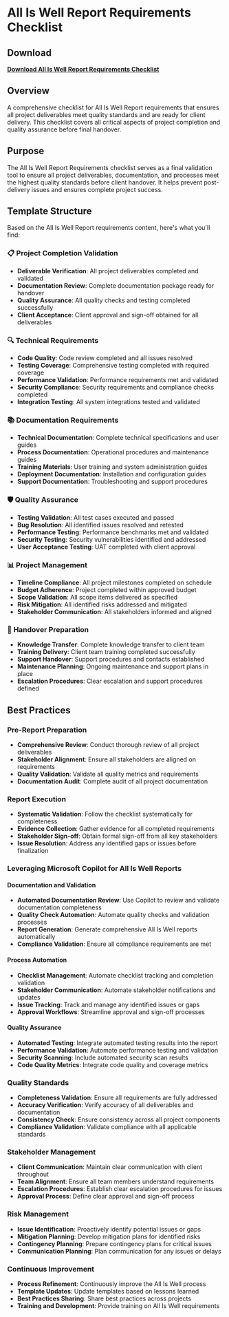 # All Is Well Report Requirements Checklist

## Download

**[Download All Is Well Report Requirements Checklist](https://tinyurl.com/alliswellreport)**

## Overview

A comprehensive checklist for All Is Well Report requirements that ensures all project deliverables meet quality standards and are ready for client delivery. This checklist covers all critical aspects of project completion and quality assurance before final handover.

## Purpose

The All Is Well Report Requirements checklist serves as a final validation tool to ensure all project deliverables, documentation, and processes meet the highest quality standards before client handover. It helps prevent post-delivery issues and ensures complete project success.

## Template Structure

Based on the All Is Well Report requirements content, here's what you'll find:

### 📋 **Project Completion Validation**
- **Deliverable Verification**: All project deliverables completed and validated
- **Documentation Review**: Complete documentation package ready for handover
- **Quality Assurance**: All quality checks and testing completed successfully
- **Client Acceptance**: Client approval and sign-off obtained for all deliverables

### 🔍 **Technical Requirements**
- **Code Quality**: Code review completed and all issues resolved
- **Testing Coverage**: Comprehensive testing completed with required coverage
- **Performance Validation**: Performance requirements met and validated
- **Security Compliance**: Security requirements and compliance checks completed
- **Integration Testing**: All system integrations tested and validated

### 📚 **Documentation Requirements**
- **Technical Documentation**: Complete technical specifications and user guides
- **Process Documentation**: Operational procedures and maintenance guides
- **Training Materials**: User training and system administration guides
- **Deployment Documentation**: Installation and configuration guides
- **Support Documentation**: Troubleshooting and support procedures

### 🛡️ **Quality Assurance**
- **Testing Validation**: All test cases executed and passed
- **Bug Resolution**: All identified issues resolved and retested
- **Performance Testing**: Performance benchmarks met and validated
- **Security Testing**: Security vulnerabilities identified and addressed
- **User Acceptance Testing**: UAT completed with client approval

### 📊 **Project Management**
- **Timeline Compliance**: All project milestones completed on schedule
- **Budget Adherence**: Project completed within approved budget
- **Scope Validation**: All scope items delivered as specified
- **Risk Mitigation**: All identified risks addressed and mitigated
- **Stakeholder Communication**: All stakeholders informed and aligned

### 🔄 **Handover Preparation**
- **Knowledge Transfer**: Complete knowledge transfer to client team
- **Training Delivery**: Client team training completed successfully
- **Support Handover**: Support procedures and contacts established
- **Maintenance Planning**: Ongoing maintenance and support plans in place
- **Escalation Procedures**: Clear escalation and support procedures defined

## Best Practices

### **Pre-Report Preparation**
- **Comprehensive Review**: Conduct thorough review of all project deliverables
- **Stakeholder Alignment**: Ensure all stakeholders are aligned on requirements
- **Quality Validation**: Validate all quality metrics and requirements
- **Documentation Audit**: Complete audit of all project documentation

### **Report Execution**
- **Systematic Validation**: Follow the checklist systematically for completeness
- **Evidence Collection**: Gather evidence for all completed requirements
- **Stakeholder Sign-off**: Obtain formal sign-off from all key stakeholders
- **Issue Resolution**: Address any identified gaps or issues before finalization

### **Leveraging Microsoft Copilot for All Is Well Reports**

#### **Documentation and Validation**
- **Automated Documentation Review**: Use Copilot to review and validate documentation completeness
- **Quality Check Automation**: Automate quality checks and validation processes
- **Report Generation**: Generate comprehensive All Is Well reports automatically
- **Compliance Validation**: Ensure all compliance requirements are met

#### **Process Automation**
- **Checklist Management**: Automate checklist tracking and completion validation
- **Stakeholder Communication**: Automate stakeholder notifications and updates
- **Issue Tracking**: Track and manage any identified issues or gaps
- **Approval Workflows**: Streamline approval and sign-off processes

#### **Quality Assurance**
- **Automated Testing**: Integrate automated testing results into the report
- **Performance Validation**: Automate performance testing and validation
- **Security Scanning**: Include automated security scan results
- **Code Quality Metrics**: Integrate code quality and coverage metrics

### **Quality Standards**
- **Completeness Validation**: Ensure all requirements are fully addressed
- **Accuracy Verification**: Verify accuracy of all deliverables and documentation
- **Consistency Check**: Ensure consistency across all project components
- **Compliance Validation**: Validate compliance with all applicable standards

### **Stakeholder Management**
- **Client Communication**: Maintain clear communication with client throughout
- **Team Alignment**: Ensure all team members understand requirements
- **Escalation Procedures**: Establish clear escalation procedures for issues
- **Approval Process**: Define clear approval and sign-off process

### **Risk Management**
- **Issue Identification**: Proactively identify potential issues or gaps
- **Mitigation Planning**: Develop mitigation plans for identified risks
- **Contingency Planning**: Prepare contingency plans for critical issues
- **Communication Planning**: Plan communication for any issues or delays

### **Continuous Improvement**
- **Process Refinement**: Continuously improve the All Is Well process
- **Template Updates**: Update templates based on lessons learned
- **Best Practices Sharing**: Share best practices across projects
- **Training and Development**: Provide training on All Is Well requirements
